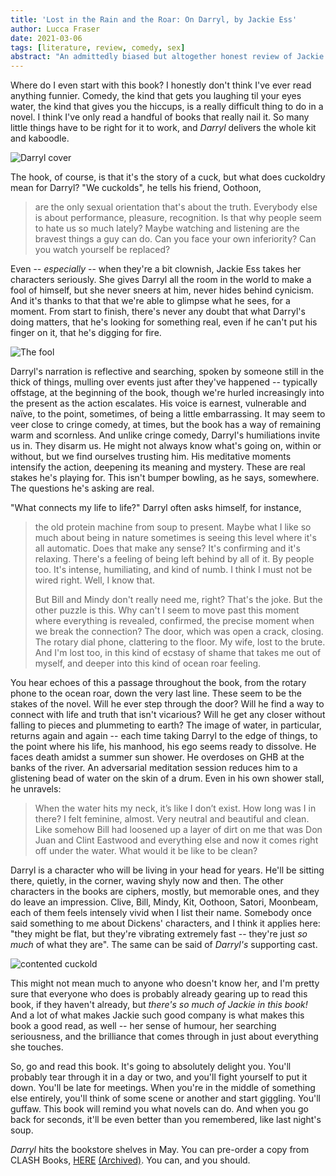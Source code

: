 ```yaml
---
title: 'Lost in the Rain and the Roar: On Darryl, by Jackie Ess'
author: Lucca Fraser
date: 2021-03-06
tags: [literature, review, comedy, sex]
abstract: "An admittedly biased but altogether honest review of Jackie Ess's debut novel."
---
```


Where do I even start with this book? I honestly don't think I've ever read anything funnier. Comedy, the kind that gets you laughing til your eyes water, the kind that gives you the hiccups, is a really difficult thing to do in a novel. I think I've only read a handful of books that really nail it. So many little things have to be right for it to work, and _Darryl_ delivers the whole kit and kaboodle.

![Darryl cover](../img/darryl.jpg)

The hook, of course, is that it's the story of a cuck, but what does cuckoldry mean for Darryl? "We cuckolds", he tells his friend, Oothoon,

> are the only sexual orientation that's about the truth. Everybody else is about performance, pleasure, recognition. Is that why people seem to hate us so much lately? Maybe watching and listening are the bravest things a guy can do. Can you face your own inferiority? Can you watch yourself be replaced?

Even -- _especially_ -- when they're a bit clownish, Jackie Ess takes her characters seriously. She gives Darryl all the room in the world to make a fool of himself, but she never sneers at him, never hides behind cynicism. And it's thanks to that that we're able to glimpse what he sees, for a moment. From start to finish, there's never any doubt that what Darryl's doing matters, that he's looking for something real, even if he can't put his finger on it, that he's digging for fire. 

![The fool](../img/tarot-fool.jpg)

Darryl's narration is reflective and searching, spoken by someone still in the thick of things, mulling over events just after they've happened -- typically offstage, at the beginning of the book, though we're hurled increasingly into the present as the action escalates. His voice is earnest, vulnerable and naïve, to the point, sometimes, of being a little embarrassing. It may seem to veer close to cringe comedy, at times, but the book has a way of remaining warm and scornless. And unlike cringe comedy, Darryl's humiliations invite us in. They disarm us. He might not always know what's going on, within or without, but we find ourselves trusting him. His meditative moments intensify the action, deepening its meaning and mystery. These are real stakes he's playing for. This isn't bumper bowling, as he says, somewhere. The questions he's asking are real. 

"What connects my life to life?" Darryl often asks himself, for instance,

> the old protein machine from soup to present. Maybe what I like so much about being in nature sometimes is seeing this level where it's all automatic. Does that make any sense? It's confirming and it's relaxing. There's a feeling of being left behind by all of it. By people too. It's intense, humiliating, and kind of numb. I think I must not be wired right. Well, I know that. 
> 
> But Bill and Mindy don't really need me, right? That's the joke. But the other puzzle is this. Why can't I seem to move past this moment where everything is revealed, confirmed, the precise moment when we break the connection? The door, which was open a crack, closing. The rotary dial phone, clattering to the floor. My wife, lost to the brute. And I'm lost too, in this kind of ecstasy of shame that takes me out of myself, and deeper into this kind of ocean roar feeling. 

You hear echoes of this a passage throughout the book, from the rotary phone to the ocean roar, down the very last line. These seem to be the stakes of the novel. Will he ever step through the door? Will he find a way to connect with life and truth that isn't vicarious? Will he get any closer without falling to pieces and plummeting to earth? The image of water, in particular, returns again and again -- each time taking Darryl to the edge of things, to the point where his life, his manhood, his ego seems ready to dissolve. He faces death amidst a summer sun shower. He overdoses on GHB at the banks of the river. An adversarial meditation session reduces him to a glistening bead of water on the skin of a drum. Even in his own shower stall, he unravels:

> When the water hits my neck, it’s like I don’t exist. How long was I in there? I felt feminine, almost. Very neutral and beautiful and clean. Like somehow Bill had loosened up a layer of dirt on me that was Don Juan and Clint Eastwood and everything else and now it comes right off under the water. What would it be like to be clean?

Darryl is a character who will be living in your head for years. He'll be sitting there, quietly, in the corner, waving shyly now and then. The other characters in the books are ciphers, mostly, but memorable ones, and they do leave an impression. Clive, Bill, Mindy, Kit, Oothoon, Satori, Moonbeam, each of them feels intensely vivid when I list their name. Somebody once said something to me about Dickens' characters, and I think it applies here: "they might be flat, but they're vibrating extremely fast -- they're just _so much_ of what they are". The same can be said of _Darryl's_ supporting cast. 

![contented cuckold](../img/contented-cuckold.png)

This might not mean much to anyone who doesn't know her, and I'm pretty sure that everyone who does is probably already gearing up to read this book, if they haven't already, but _there's so much of Jackie in this book!_ And a lot of what makes Jackie such good company is what makes this book a good read, as well -- her sense of humour, her searching seriousness, and the brilliance that comes through in just about everything she touches.

So, go and read this book. It's going to absolutely delight you. You'll probably tear through it in a day or two, and you'll fight yourself to put it down. You'll be late for meetings. When you're in the middle of something else entirely, you'll think of some scene or another and start giggling. You'll guffaw. This book will remind you what novels can do. And when you go back for seconds, it'll be even better than you remembered, like last night's soup.


_Darryl_ hits the bookstore shelves in May. You can pre-order a copy  from CLASH Books, [HERE](https://www.clashbooks.com/new-products-2/jackie-ess-darryl-preorder) [(Archived)](https://web.archive.org/web/20220106/https://www.clashbooks.com/new-products-2/jackie-ess-darryl-preorder). You can, and you should.
